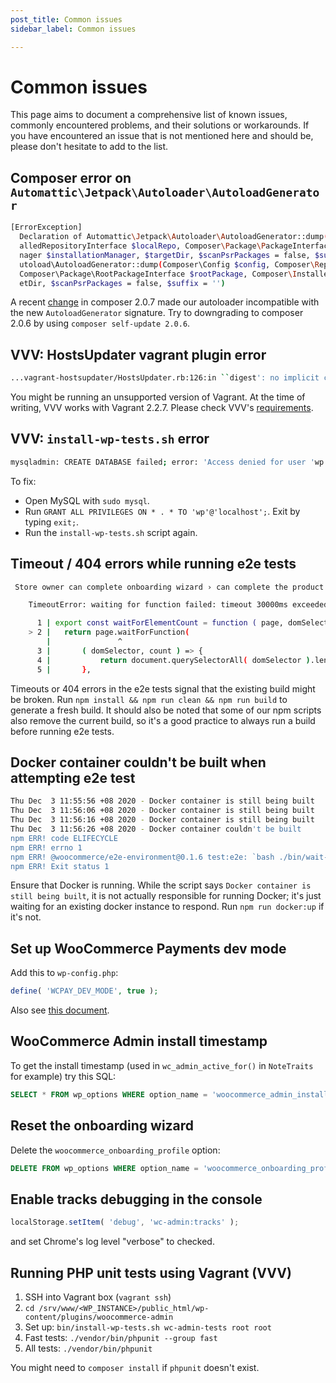 ```yaml
---
post_title: Common issues
sidebar_label: Common issues

---
```


# Common issues

This page aims to document a comprehensive list of known issues, commonly encountered problems, and their solutions or workarounds. If you have encountered an issue that is not mentioned here and should be, please don't hesitate to add to the list.

## Composer error on `Automattic\Jetpack\Autoloader\AutoloadGenerator`

```bash
[ErrorException]
  Declaration of Automattic\Jetpack\Autoloader\AutoloadGenerator::dump(Composer\Config $config, Composer\Repository\Inst
  alledRepositoryInterface $localRepo, Composer\Package\PackageInterface $mainPackage, Composer\Installer\InstallationMa
  nager $installationManager, $targetDir, $scanPsrPackages = false, $suffix = NULL) should be compatible with Composer\A
  utoload\AutoloadGenerator::dump(Composer\Config $config, Composer\Repository\InstalledRepositoryInterface $localRepo,
  Composer\Package\RootPackageInterface $rootPackage, Composer\Installer\InstallationManager $installationManager, $targ
  etDir, $scanPsrPackages = false, $suffix = '')
```

A recent [change](https://github.com/composer/composer/commit/b574f10d9d68acfeb8e36cad0b0b25a090140a3b#diff-67d1dfefa9c7b1c7e0b04b07274628d812f82cd82fae635c0aeba643c02e8cd8) in composer 2.0.7 made our autoloader incompatible with the new `AutoloadGenerator` signature. Try to downgrading to composer 2.0.6 by using `composer self-update 2.0.6`.

## VVV: HostsUpdater vagrant plugin error

```bash
...vagrant-hostsupdater/HostsUpdater.rb:126:in ``digest': no implicit conversion of nil into String (TypeError)
```

You might be running an unsupported version of Vagrant. At the time of writing, VVV works with Vagrant 2.2.7. Please check VVV's [requirements](https://github.com/Varying-Vagrant-Vagrants/VVV#minimum-system-requirements).

## VVV: `install-wp-tests.sh` error

```bash
mysqladmin: CREATE DATABASE failed; error: 'Access denied for user 'wp'@'localhost' to database 'wordpress-one-tests''
```

To fix:

-   Open MySQL with `sudo mysql`.
-   Run `GRANT ALL PRIVILEGES ON * . * TO 'wp'@'localhost';`. Exit by typing `exit;`.
-   Run the `install-wp-tests.sh` script again.

## Timeout / 404 errors while running e2e tests

```bash
 Store owner can complete onboarding wizard › can complete the product types section

    TimeoutError: waiting for function failed: timeout 30000ms exceeded

      1 | export const waitForElementCount = function ( page, domSelector, count ) {
    > 2 | 	return page.waitForFunction(
        | 	            ^
      3 | 		( domSelector, count ) => {
      4 | 			return document.querySelectorAll( domSelector ).length === count;
      5 | 		},
```

Timeouts or 404 errors in the e2e tests signal that the existing build might be broken. Run `npm install && npm run clean && npm run build` to generate a fresh build. It should also be noted that some of our npm scripts also remove the current build, so it's a good practice to always run a build before running e2e tests.

## Docker container couldn't be built when attempting e2e test

```bash
Thu Dec  3 11:55:56 +08 2020 - Docker container is still being built
Thu Dec  3 11:56:06 +08 2020 - Docker container is still being built
Thu Dec  3 11:56:16 +08 2020 - Docker container is still being built
Thu Dec  3 11:56:26 +08 2020 - Docker container couldn't be built
npm ERR! code ELIFECYCLE
npm ERR! errno 1
npm ERR! @woocommerce/e2e-environment@0.1.6 test:e2e: `bash ./bin/wait-for-build.sh && ./bin/e2e-test-integration.js`
npm ERR! Exit status 1
```

Ensure that Docker is running. While the script says `Docker container is still being built`, it is not actually responsible for running Docker; it's just waiting for an existing docker instance to respond. Run `npm run docker:up` if it's not.

## Set up WooCommerce Payments dev mode

Add this to `wp-config.php`:

```php
define( 'WCPAY_DEV_MODE', true );
```

Also see [this document](https://woocommerce.com/document/woopayments/testing-and-troubleshooting/sandbox-mode/).

## WooCommerce Admin install timestamp

To get the install timestamp (used in `wc_admin_active_for()` in `NoteTraits` for example) try this SQL:

```sql
SELECT * FROM wp_options WHERE option_name = 'woocommerce_admin_install_timestamp'
```

## Reset the onboarding wizard

Delete the `woocommerce_onboarding_profile` option:

```sql
DELETE FROM wp_options WHERE option_name = 'woocommerce_onboarding_profile'
```

## Enable tracks debugging in the console

```javascript
localStorage.setItem( 'debug', 'wc-admin:tracks' );
```

and set Chrome's log level "verbose" to checked.

## Running PHP unit tests using Vagrant (VVV)

1. SSH into Vagrant box (`vagrant ssh`)
2. `cd /srv/www/<WP_INSTANCE>/public_html/wp-content/plugins/woocommerce-admin`
3. Set up: `bin/install-wp-tests.sh wc-admin-tests root root`
4. Fast tests: `./vendor/bin/phpunit --group fast`
5. All tests: `./vendor/bin/phpunit`

You might need to `composer install` if `phpunit` doesn't exist.
